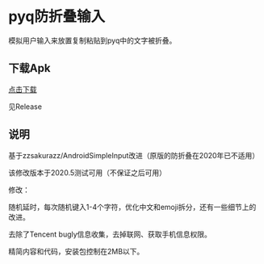 # pyq防折叠输入

模拟用户输入来放置复制粘贴到pyq中的文字被折叠。

## 下载Apk

[点击下载](https://github.com/xianfei/pyqAntifoldInput/raw/master/app/release/app-release.apk)

见Release

## 说明

基于zzsakurazz/AndroidSimpleInput改进（原版的防折叠在2020年已不适用）

该修改版本于2020.5测试可用（不保证之后可用）

修改：

随机延时，每次随机键入1-4个字符，优化中文和emoji拆分，还有一些细节上的改进。

去除了Tencent bugly信息收集，去掉联网、获取手机信息权限。

精简内容和代码，安装包控制在2MB以下。
